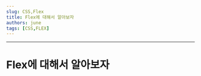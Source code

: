 ```yaml
---
slug: CSS,Flex
title: Flex에 대해서 알아보자
authors: june
tags: [CSS,FLEX]
---
```


--- 


# Flex에 대해서 알아보자